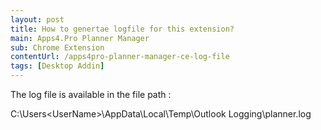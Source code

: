 ```yaml
---
layout: post
title: How to genertae logfile for this extension?
main: Apps4.Pro Planner Manager
sub: Chrome Extension
contentUrl: /apps4pro-planner-manager-ce-log-file
tags: [Desktop Addin]
---
```

The log file is available in the file path : 

C:\Users\<UserName>\AppData\Local\Temp\Outlook Logging\planner.log 

 